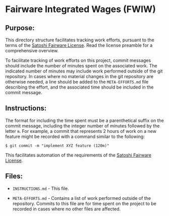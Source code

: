 # Fairware Integrated Wages (FWIW)

## Purpose:

This directory structure facilitates tracking work efforts, pursuant to the terms of the [Satoshi Fairware License](https://satoshidnc.com/licenses). Read the license preamble for a comprehensive overview.

To facilitate tracking of work efforts on this project, commit messages should include the number of minutes spent on the associated work. The indicated number of minutes may include work performed outside of the git repository. In cases where no material changes in the git repository are otherwise needed, a line should be added to the `META-EFFORTS.md` file describing the effort, and the associated time should be included in the commit message.

## Instructions:

The format for including the time spent must be a parenthetical suffix on the commit message, including the integer number of minutes followed by the letter `m`. For example, a commit that represents 2 hours of work on a new feature might be recorded with a command similar to the following:

```
$ git commit -m "implement XYZ feature (120m)"
```

This facilitates automation of the requirements of the [Satoshi Fairware License](https://satoshidnc.com/licenses).


## Files:

- `INSTRUCTIONS.md` - This file.

- `META-EFFORTS.md` - Contains a list of work performed outside of the repository. Commits to this file are for time spent on the project to be recorded in cases where no other files are affected.
